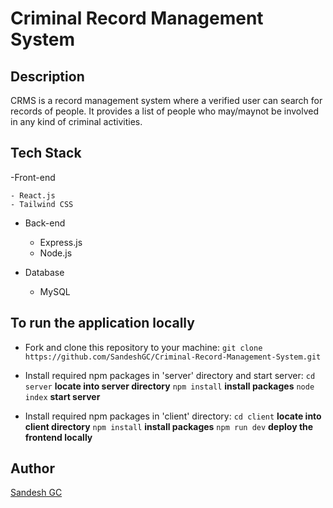 # Criminal Record Management System

## Description

CRMS is a record management system where a verified user can search for records of people. It provides a list of people who may/maynot be involved in any kind of criminal activities.

## Tech Stack

-Front-end

    - React.js
    - Tailwind CSS

- Back-end

  - Express.js
  - Node.js

- Database
  - MySQL

## To run the application locally

- Fork and clone this repository to your machine:
  `git clone https://github.com/SandeshGC/Criminal-Record-Management-System.git`

- Install required npm packages in 'server' directory and start server:
  `cd server` **locate into server directory**
  `npm install` **install packages**
  `node index` **start server**

- Install required npm packages in 'client' directory:
  `cd client` **locate into client directory**
  `npm install` **install packages**
  `npm run dev` **deploy the frontend locally**

## Author

[Sandesh GC](https://www.gcsandesh.com.np)
